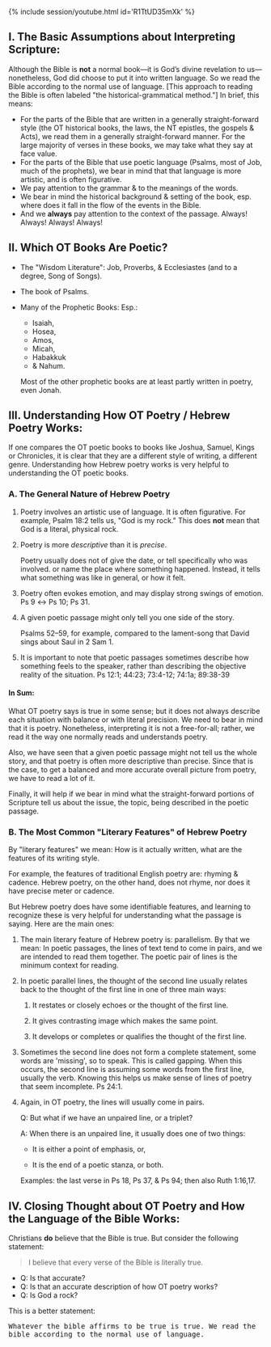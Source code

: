 
{% include session/youtube.html id='R1TtUD35mXk' %}

## I. The Basic Assumptions about Interpreting Scripture:

Although the Bible is **not** a normal book—it is God’s divine revelation to us—nonetheless, God did choose to put it into written language. So we read the Bible according to the normal use of language. [This approach to reading the Bible is often labeled "the historical-grammatical method."] In brief, this means:

* For the parts of the Bible that are written in a generally straight-forward style (the OT historical books, the laws, the NT epistles, the gospels & Acts), we read them in a generally straight-forward
manner. For the large majority of verses in these books, we may take what they say at face value.
* For the parts of the Bible that use poetic language (Psalms, most of Job, much of the prophets), we bear in mind that that language is more artistic, and is often figurative.
* We pay attention to the grammar & to the meanings of the words.
* We bear in mind the historical background & setting of the book, esp. where does it fall in the flow of the events in the Bible.
* And we **always** pay attention to the context of the passage. Always! Always! Always! Always!

## II. Which OT Books Are <mostly> Poetic?

- The "Wisdom Literature": Job, Proverbs, & Ecclesiastes (and to a degree, Song of Songs).

- The book of Psalms.

- Many of the Prophetic Books: Esp.:
  - Isaiah,
  - Hosea,
  - Amos,
  - Micah,
  - Habakkuk
  - & Nahum.

  Most of the other prophetic books are at least partly written in poetry, even Jonah.

## III. Understanding How OT Poetry / Hebrew Poetry Works:

If one compares the OT poetic books to books like Joshua, Samuel, Kings or Chronicles, it is clear that they are a different style of writing, a different genre. Understanding how Hebrew poetry works is very helpful to understanding the OT poetic books.

### A. The General Nature of Hebrew Poetry

1. Poetry involves an artistic use of language. It is often figurative. For example, Psalm 18:2 tells us, "God is my rock." This does **not** mean that God is a literal, physical rock.

2. Poetry is more _descriptive_ than it is _precise_.

   Poetry usually does not of give the date, or tell specifically who was involved. or name the place where something happened. Instead, it tells what something was like in general, or how it felt.

3. Poetry often evokes emotion, and may display strong swings of emotion. Ps 9 ↔ Ps 10; Ps 31.

4. A given poetic passage might only tell you one side of the story.

   Psalms 52–59, for example, compared to the lament-song that David sings about Saul in 2 Sam 1.

5. It is important to note that poetic passages sometimes describe how something feels to the speaker, rather than describing the objective reality of the situation. Ps 12:1; 44:23; 73:4-12; 74:1a; 89:38-39

#### In Sum:

What OT poetry says is true in some sense; but it does not always describe each situation with balance or with literal precision. We need to bear in mind that it is poetry. Nonetheless, interpreting it is not a free-for-all; rather, we read it the way one normally reads and understands poetry.

Also, we have seen that a given poetic passage might not tell us the whole story, and that poetry is often more descriptive than precise. Since that is the case, to get a balanced and more accurate overall picture from poetry, we have to read a lot of it.

Finally, it will help if we bear in mind what the straight-forward portions of Scripture tell us about the issue, the topic, being described in the poetic passage.

### B. The Most Common "Literary Features" of Hebrew Poetry

By "literary features" we mean: How is it actually written, what are the features of its writing style.

For example, the features of traditional English poetry are: rhyming & cadence.
Hebrew poetry, on the other hand, does not rhyme, nor does it have precise meter or cadence.

But Hebrew poetry does have some identifiable features, and learning to recognize these is very helpful for understanding what the passage is saying. Here are the main ones:

1. The main literary feature of Hebrew poetry is: parallelism. By that we mean:
In poetic passages, the lines of text tend to come in pairs, and we are intended to read them together. The poetic pair of lines is the minimum context for reading.

2. In poetic parallel lines, the thought of the second line usually relates back to the thought of the first line in one of three main ways:

   1. It restates or closely echoes or the thought of the first line.

   2. It gives contrasting image which makes the same point.

   3. It develops or completes or qualifies the thought of the first line.

3. Sometimes the second line does not form a complete statement, some words are 'missing', so to speak. This is called gapping. When this occurs, the second line is assuming some words from the first line, usually the verb. Knowing this helps us make sense of lines of poetry that seem incomplete. Ps 24:1.

4. Again, in OT poetry, the lines will usually come in pairs.

   Q: But what if we have an unpaired line, or a triplet?

   A: When there is an unpaired line, it usually does one of two things:

   * It is either a point of emphasis, or,

   * It is the end of a poetic stanza, or both.

   Examples: the last verse in Ps 18, Ps 37, & Ps 94; then also Ruth 1:16,17.

## IV. Closing Thought about OT Poetry and How the Language of the Bible Works:

Christians **do** believe that the Bible is true. But consider the following statement:

> I believe that every verse of the Bible is literally true.

  - Q: Is that accurate?
  - Q: Is that an accurate description of how OT poetry works?
  - Q: Is God a rock?

This is a better statement:

<samp>Whatever the bible affirms to be true is true. We read the bible according to the normal use of language.</samp>
